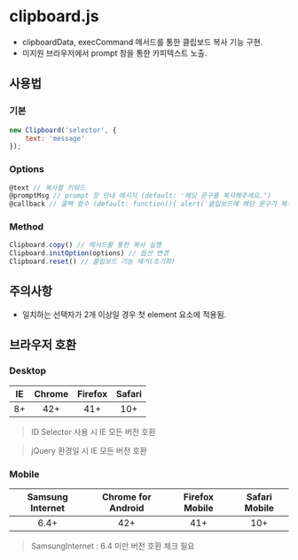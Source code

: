 # clipboard.js
- clipboardData, execCommand 메서드를 통한 클립보드 복사 기능 구현.
- 미지원 브라우저에서 prompt 창을 통한 카피텍스트 노출.

## 사용법

### 기본

```javascript
new Clipboard('selector', {
    text: 'message'
});
```

### Options

```javascript
@text // 복사할 키워드    
@promptMsg // prompt 창 안내 메시지 (default: '해당 문구를 복사해주세요.')    
@callback // 콜백 함수 (default: function(){ alert('클립보드에 해당 문구가 복사되었습니다.')} )
```

### Method

```javascript
Clipboard.copy() // 메서드를 통한 복사 실행
Clipboard.initOption(options) // 옵션 변경    
Clipboard.reset() // 클립보드 기능 제거(초기화)
```

## 주의사항
- 일치하는 선택자가 2개 이상일 경우 첫 element 요소에 적용됨.

## 브라우저 호환
### Desktop
| <center>IE</center> |  <center>Chrome</center> |  <center>Firefox</center> | <center>Safari</center>
| ------------ | ------------- | ------------- | -------------
| <center>8+</center> | <center>42+</center> | <center>41+</center> | <center>10+</center>

> ID Selector 사용 시 IE 모든 버전 호환

> jQuery 환경일 시 IE 모든 버전 호환

### Mobile
| <center>Samsung Internet</center> |  <center>Chrome for Android</center> |  <center>Firefox Mobile</center> | <center>Safari Mobile</center>
| ------------- | ------------- | ------------- | -------------
| <center>6.4+</center> | <center>42+</center> | <center>41+</center> | <center>10+</center>


> SamsungInternet : 6.4 미만 버전 호환 체크 필요